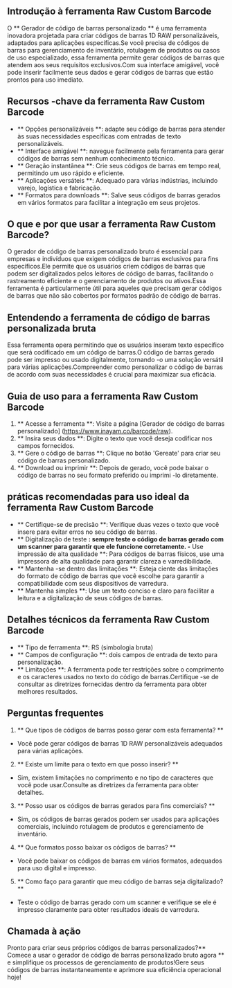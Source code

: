 ## Introdução à ferramenta Raw Custom Barcode

O ** Gerador de código de barras personalizado ** é uma ferramenta inovadora projetada para criar códigos de barras 1D RAW personalizáveis, adaptados para aplicações específicas.Se você precisa de códigos de barras para gerenciamento de inventário, rotulagem de produtos ou casos de uso especializado, essa ferramenta permite gerar códigos de barras que atendem aos seus requisitos exclusivos.Com sua interface amigável, você pode inserir facilmente seus dados e gerar códigos de barras que estão prontos para uso imediato.

## Recursos -chave da ferramenta Raw Custom Barcode

- ** Opções personalizáveis ​​**: adapte seu código de barras para atender às suas necessidades específicas com entradas de texto personalizáveis.
- ** Interface amigável **: navegue facilmente pela ferramenta para gerar códigos de barras sem nenhum conhecimento técnico.
- ** Geração instantânea **: Crie seus códigos de barras em tempo real, permitindo um uso rápido e eficiente.
- ** Aplicações versáteis **: Adequado para várias indústrias, incluindo varejo, logística e fabricação.
- ** Formatos para downloads **: Salve seus códigos de barras gerados em vários formatos para facilitar a integração em seus projetos.

## O que e por que usar a ferramenta Raw Custom Barcode?

O gerador de código de barras personalizado bruto é essencial para empresas e indivíduos que exigem códigos de barras exclusivos para fins específicos.Ele permite que os usuários criem códigos de barras que podem ser digitalizados pelos leitores de código de barras, facilitando o rastreamento eficiente e o gerenciamento de produtos ou ativos.Essa ferramenta é particularmente útil para aqueles que precisam gerar códigos de barras que não são cobertos por formatos padrão de código de barras.

## Entendendo a ferramenta de código de barras personalizada bruta

Essa ferramenta opera permitindo que os usuários inseram texto específico que será codificado em um código de barras.O código de barras gerado pode ser impresso ou usado digitalmente, tornando -o uma solução versátil para várias aplicações.Compreender como personalizar o código de barras de acordo com suas necessidades é crucial para maximizar sua eficácia.

## Guia de uso para a ferramenta Raw Custom Barcode

1. ** Acesse a ferramenta **: Visite a página [Gerador de código de barras personalizado] (https://www.inayam.co/barcode/raw).
2. ** Insira seus dados **: Digite o texto que você deseja codificar nos campos fornecidos.
3. ** Gere o código de barras **: Clique no botão 'Gereate' para criar seu código de barras personalizado.
4. ** Download ou imprimir **: Depois de gerado, você pode baixar o código de barras no seu formato preferido ou imprimi -lo diretamente.

## práticas recomendadas para uso ideal da ferramenta Raw Custom Barcode

- ** Certifique-se de precisão **: Verifique duas vezes o texto que você insere para evitar erros no seu código de barras.
- ** Digitalização de teste **: sempre teste o código de barras gerado com um scanner para garantir que ele funcione corretamente.
-** Use impressão de alta qualidade **: Para códigos de barras físicos, use uma impressora de alta qualidade para garantir clareza e varredibilidade.
- ** Mantenha -se dentro das limitações **: Esteja ciente das limitações do formato de código de barras que você escolhe para garantir a compatibilidade com seus dispositivos de varredura.
- ** Mantenha simples **: Use um texto conciso e claro para facilitar a leitura e a digitalização de seus códigos de barras.

## Detalhes técnicos da ferramenta Raw Custom Barcode

- ** Tipo de ferramenta **: RS (simbologia bruta)
- ** Campos de configuração **: dois campos de entrada de texto para personalização.
- ** Limitações **: A ferramenta pode ter restrições sobre o comprimento e os caracteres usados ​​no texto do código de barras.Certifique -se de consultar as diretrizes fornecidas dentro da ferramenta para obter melhores resultados.

## Perguntas frequentes

1. ** Que tipos de códigos de barras posso gerar com esta ferramenta? **
- Você pode gerar códigos de barras 1D RAW personalizáveis ​​adequados para várias aplicações.

2. ** Existe um limite para o texto em que posso inserir? **
- Sim, existem limitações no comprimento e no tipo de caracteres que você pode usar.Consulte as diretrizes da ferramenta para obter detalhes.

3. ** Posso usar os códigos de barras gerados para fins comerciais? **
- Sim, os códigos de barras gerados podem ser usados ​​para aplicações comerciais, incluindo rotulagem de produtos e gerenciamento de inventário.

4. ** Que formatos posso baixar os códigos de barras? **
- Você pode baixar os códigos de barras em vários formatos, adequados para uso digital e impresso.

5. ** Como faço para garantir que meu código de barras seja digitalizado? **
- Teste o código de barras gerado com um scanner e verifique se ele é impresso claramente para obter resultados ideais de varredura.

## Chamada à ação

Pronto para criar seus próprios códigos de barras personalizados?** Comece a usar o gerador de código de barras personalizado bruto agora ** e simplifique os processos de gerenciamento de produtos!Gere seus códigos de barras instantaneamente e aprimore sua eficiência operacional hoje!